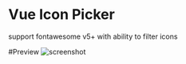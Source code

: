 # Vue Icon Picker
support fontawesome v5+ with ability to filter icons

#Preview
![screenshot](https://raw.githubusercontent.com/drmovi/vue-icon-picker/master/preview.png)